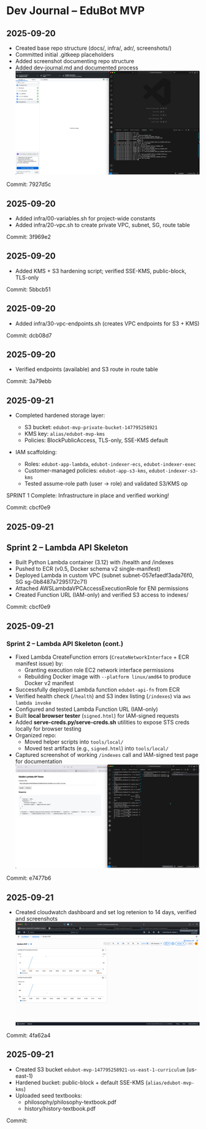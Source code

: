 # Dev Journal – EduBot MVP

## 2025-09-20
- Created base repo structure (docs/, infra/, adr/, screenshots/)
- Committed initial .gitkeep placeholders
- Added screenshot documenting repo structure
- Added dev-journal.md and documented process
![Humble Beginnings](screenshots/humble-beginnings.png)

Commit: 7927d5c

## 2025-09-20
- Added infra/00-variables.sh for project-wide constants
- Added infra/20-vpc.sh to create private VPC, subnet, SG, route table

Commit: 3f969e2

## 2025-09-20
- Added KMS + S3 hardening script; verified SSE-KMS, public-block, TLS-only

Commit: 5bbcb51


## 2025-09-20
- Added infra/30-vpc-endpoints.sh (creates VPC endpoints for S3 + KMS)

Commit: dcb08d7

## 2025-09-20
- Verified endpoints (available) and S3 route in route table

Commit: 3a79ebb

## 2025-09-21
- Completed hardened storage layer: 
  - S3 bucket: `edubot-mvp-private-bucket-147795258921`
  - KMS key: `alias/edubot-mvp-kms`
  - Policies: BlockPublicAccess, TLS-only, SSE-KMS default

- IAM scaffolding:
  - Roles: `edubot-app-lambda`, `edubot-indexer-ecs`, `edubot-indexer-exec`
  - Customer-managed policies: `edubot-app-s3-kms`, `edubot-indexer-s3-kms`
  - Tested assume-role path (user → role) and validated S3/KMS op

SPRINT 1 Complete: Infrastructure in place and verified working! 

Commit: cbcf0e9

## 2025-09-21

## Sprint 2 – Lambda API Skeleton
- Built Python Lambda container (3.12) with /health and /indexes
- Pushed to ECR (v0.5, Docker schema v2 single-manifest)
- Deployed Lambda in custom VPC (subnet subnet-057efaedf3ada76f0, SG sg-0b8487a7295172c71)
- Attached AWSLambdaVPCAccessExecutionRole for ENI permissions
- Created Function URL (IAM-only) and verified S3 access to indexes/

Commit: cbcf0e9

## 2025-09-21

### Sprint 2 – Lambda API Skeleton (cont.)
- Fixed Lambda CreateFunction errors (`CreateNetworkInterface` + ECR manifest issue) by:
  - Granting execution role EC2 network interface permissions
  - Rebuilding Docker image with `--platform linux/amd64` to produce Docker v2 manifest
- Successfully deployed Lambda function `edubot-api-fn` from ECR
- Verified health check (`/health`) and S3 index listing (`/indexes`) via `aws lambda invoke`
- Configured and tested Lambda Function URL (IAM-only)
- Built **local browser tester** (`signed.html`) for IAM-signed requests
- Added **serve-creds.py/serve-creds.sh** utilities to expose STS creds locally for browser testing
- Organized repo:
  - Moved helper scripts into `tools/local/`
  - Moved test artifacts (e.g., `signed.html`) into `tools/local/`
- Captured screenshot of working `/indexes` call and IAM-signed test page for documentation
![Lambda API tester](screenshots/lambda-test.png)

Commit: e7477b6 

## 2025-09-21
- Created cloudwatch dashboard and set log retenion to 14 days, verified and screenshots
![Cloudwatch Dashboard](screenshots/cloudwatch-dashboard.png)

Commit: 4fa62a4

## 2025-09-21
- Created S3 bucket `edubot-mvp-147795258921-us-east-1-curriculum` (us-east-1)
- Hardened bucket: public-block + default SSE-KMS (`alias/edubot-mvp-kms`)
- Uploaded seed textbooks:
  - philosophy/philosophy-textbook.pdf
  - history/history-textbook.pdf

Commit: 

